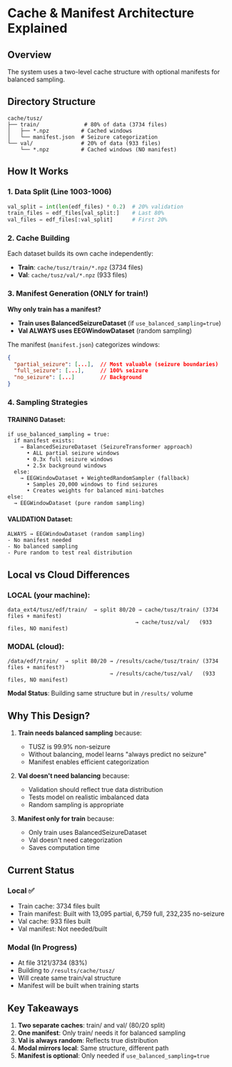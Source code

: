 # Cache & Manifest Architecture Explained

## Overview
The system uses a two-level cache structure with optional manifests for balanced sampling.

## Directory Structure

```
cache/tusz/
├── train/              # 80% of data (3734 files)
│   ├── *.npz          # Cached windows
│   └── manifest.json  # Seizure categorization
└── val/               # 20% of data (933 files)
    └── *.npz          # Cached windows (NO manifest)
```

## How It Works

### 1. Data Split (Line 1003-1006)
```python
val_split = int(len(edf_files) * 0.2)  # 20% validation
train_files = edf_files[val_split:]    # Last 80%
val_files = edf_files[:val_split]      # First 20%
```

### 2. Cache Building
Each dataset builds its own cache independently:
- **Train**: `cache/tusz/train/*.npz` (3734 files)
- **Val**: `cache/tusz/val/*.npz` (933 files)

### 3. Manifest Generation (ONLY for train!)

**Why only train has a manifest?**
- **Train uses BalancedSeizureDataset** (if `use_balanced_sampling=true`)
- **Val ALWAYS uses EEGWindowDataset** (random sampling)

The manifest (`manifest.json`) categorizes windows:
```json
{
  "partial_seizure": [...],  // Most valuable (seizure boundaries)
  "full_seizure": [...],     // 100% seizure
  "no_seizure": [...]        // Background
}
```

### 4. Sampling Strategies

#### TRAINING Dataset:
```
if use_balanced_sampling = true:
  if manifest exists:
    → BalancedSeizureDataset (SeizureTransformer approach)
      • ALL partial seizure windows
      • 0.3x full seizure windows
      • 2.5x background windows
  else:
    → EEGWindowDataset + WeightedRandomSampler (fallback)
      • Samples 20,000 windows to find seizures
      • Creates weights for balanced mini-batches
else:
  → EEGWindowDataset (pure random sampling)
```

#### VALIDATION Dataset:
```
ALWAYS → EEGWindowDataset (random sampling)
- No manifest needed
- No balanced sampling
- Pure random to test real distribution
```

## Local vs Cloud Differences

### LOCAL (your machine):
```
data_ext4/tusz/edf/train/  → split 80/20 → cache/tusz/train/ (3734 files + manifest)
                                        → cache/tusz/val/   (933 files, NO manifest)
```

### MODAL (cloud):
```
/data/edf/train/  → split 80/20 → /results/cache/tusz/train/ (3734 files + manifest?)
                                → /results/cache/tusz/val/   (933 files, NO manifest)
```

**Modal Status**: Building same structure but in `/results/` volume

## Why This Design?

1. **Train needs balanced sampling** because:
   - TUSZ is 99.9% non-seizure
   - Without balancing, model learns "always predict no seizure"
   - Manifest enables efficient categorization

2. **Val doesn't need balancing** because:
   - Validation should reflect true data distribution
   - Tests model on realistic imbalanced data
   - Random sampling is appropriate

3. **Manifest only for train** because:
   - Only train uses BalancedSeizureDataset
   - Val doesn't need categorization
   - Saves computation time

## Current Status

### Local ✅
- Train cache: 3734 files built
- Train manifest: Built with 13,095 partial, 6,759 full, 232,235 no-seizure
- Val cache: 933 files built
- Val manifest: Not needed/built

### Modal (In Progress)
- At file 3121/3734 (83%)
- Building to `/results/cache/tusz/`
- Will create same train/val structure
- Manifest will be built when training starts

## Key Takeaways

1. **Two separate caches**: train/ and val/ (80/20 split)
2. **One manifest**: Only train/ needs it for balanced sampling
3. **Val is always random**: Reflects true distribution
4. **Modal mirrors local**: Same structure, different path
5. **Manifest is optional**: Only needed if `use_balanced_sampling=true`